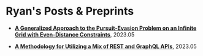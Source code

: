 # Ryan's Posts & Preprints

- **[A Generalized Approach to the Pursuit-Evasion Problem on an Infinite Grid with Even-Distance Constraints](a-generalized-approach-to-the-pursuit-evasion-problem-on-an-infinite-grid-with-even-distance-constraints)**, 2023.05

- **[A Methodology for Utilizing a Mix of REST and GraphQL APIs](a-methodology-for-utilizing-a-mix-of-rest-and-graphql-apis)**, 2023.05
